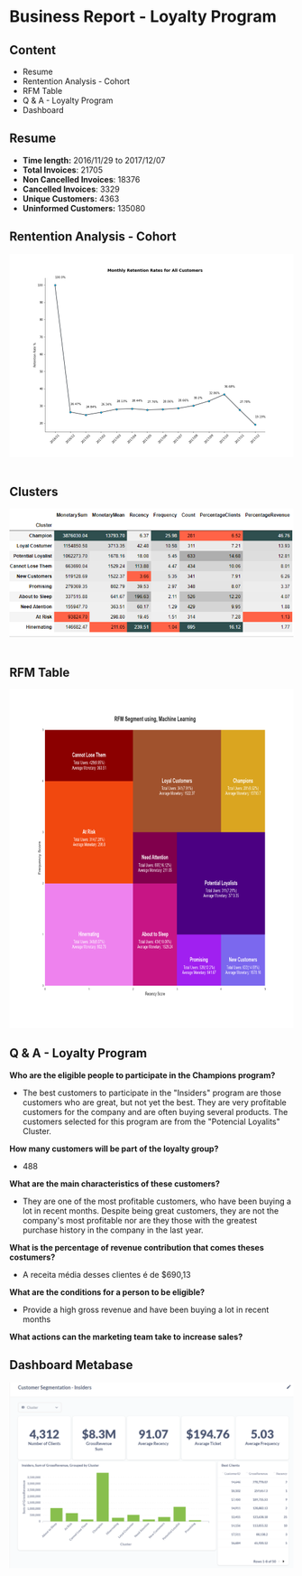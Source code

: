 # Business Report - Loyalty Program

## Content

* Resume
* Rentention Analysis - Cohort
* RFM Table
* Q & A - Loyalty Program
* Dashboard

## Resume

* **Time length:** 2016/11/29 to 2017/12/07<br>
* **Total Invoices**: 21705<br>
* **Non Cancelled Invoices**: 18376<br>
* **Cancelled Invoices**: 3329<br>
* **Unique Customers:** 4363<br>
* **Uninformed Customers:** 135080<br>


## Rentention Analysis - Cohort
<center><img src="../images/cohort_allcustomers.png" alt="asdsd"/></center><br>

## Clusters
<center><img src="../images/clusters.png" alt="cluster"/></center><br>

## RFM Table
<center><img src="../images/rfm_ml.png" alt="rfm_ml" width="800" height="600"/></center>


## Q & A - Loyalty Program

**Who are the eligible people to participate in the Champions program?**

- The best customers to participate in the "Insiders" program are those customers who are great, but not yet the best. They are very profitable customers for the company and are often buying several products. The customers selected for this program are from the "Potencial Loyalits" Cluster.

**How many customers will be part of the loyalty group?**

- 488

**What are the main characteristics of these customers?** 

- They are one of the most profitable customers, who have been buying a lot in recent months. Despite being great customers, they are not the company's most profitable nor are they those with the greatest purchase history in the company in the last year.

**What is the percentage of revenue contribution that comes theses costumers?**

- A receita média desses clientes é de $690,13

**What are the conditions for a person to be eligible?**

- Provide a high gross revenue and have been buying a lot in recent months

**What actions can the marketing team take to increase sales?**

## Dashboard Metabase
<center><img src="../images/metabase.png" alt="rfm_ml"/></center>

